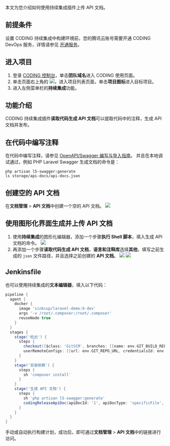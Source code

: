 本文为您介绍如何使用持续集成插件上传 API 文档。

## 前提条件
设置 CODING 持续集成中构建环境前，您的腾讯云账号需要开通 CODING DevOps 服务，详情请参见 [开通服务](https://cloud.tencent.com/document/product/1115/37268)。

## 进入项目
1. 登录 [CODING 控制台](https://console.cloud.tencent.com/coding)，单击**团队域名**进入 CODING 使用页面。
2. 单击页面右上角的 <img src ="https://main.qcloudimg.com/raw/d94a8e60dd3a41d0af07d72ae0e9d70e.png" style ="margin:0">，进入项目列表页面，单击**项目图标**进入目标项目。
3.  进入左侧菜单栏的**持续集成**功能。

## 功能介绍
CODING 持续集成插件**读取代码生成 API 文档**可以提取代码中的注释，生成 API 文档并发布。

## 在代码中编写注释
在代码中编写注释，请参见 [OpenAPI/Swagger 编写与导入指南](https://help.coding.net/docs/document/api/import/openapi.html)。
并且在本地调试通过，例如 PHP Laravel Swagger 生成文档的命令是：
```shell
php artisan l5-swagger:generate
ls storage/api-docs/api-docs.json
```

## 创建空的 API 文档
在**文档管理** > **API 文档**中创建一个空的 API 文档。
![](https://qcloudimg.tencent-cloud.cn/raw/85849f1907d70a50c1a86a5c0d65ae1e.png)

## 使用图形化界面生成并上传 API 文档
1. 使用**持续集成**的图形化编辑器，添加一个步骤**执行 Shell 脚本**，填入生成 API 文档的命令。
![](https://qcloudimg.tencent-cloud.cn/raw/1cb98f44da154206ce344878ac404d29.png)
2. 再添加一个步骤**读取代码生成 API 文档**，**语言和注释库**选择**其他**，填写之前生成的 `json` 文件路径，并且选择之前创建的 **API 文档**。
![](https://qcloudimg.tencent-cloud.cn/raw/0a878b412bc06e8f1d179f13802427e2.png)
![](https://qcloudimg.tencent-cloud.cn/raw/e452d6cfb7a2c335652d4b4aa5c24db2.png)

## Jenkinsfile
也可以使用持续集成的**文本编辑器**，填入以下代码：
```groovy
pipeline {
  agent {
    docker {
      image 'sinkcup/laravel-demo:6-dev'
      args '-v /root/.composer:/root/.composer'
      reuseNode true
    }
  }
  stages {
    stage('检出') {
      steps {
        checkout([$class: 'GitSCM', branches: [[name: env.GIT_BUILD_REF]],
        userRemoteConfigs: [[url: env.GIT_REPO_URL, credentialsId: env.CREDENTIALS_ID]]])
      }
    }
    stage('安装依赖') {
      steps {
        sh 'composer install'
      }
    }
    stage('生成 API 文档') {
      steps {
        sh 'php artisan l5-swagger:generate'
        codingReleaseApiDoc(apiDocId: '1', apiDocType: 'specificFile', resultFile: 'storage/api-docs/api-docs.json')
      }
    }
  }  
}
```

手动或自动执行构建计划，成功后，即可通过**文档管理** > **API 文档**中的链接进行访问。
